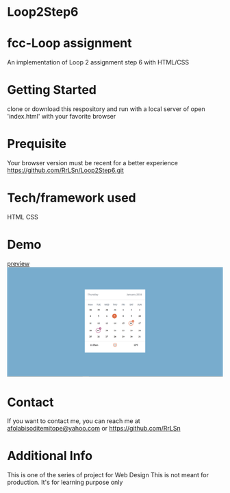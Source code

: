 # Loop2Step6
# fcc-Loop assignment
An implementation of Loop 2 assignment step 6 with HTML/CSS

# Getting Started
clone or download this respository and run with a local server of open 'index.html' with your favorite browser

# Prequisite
Your browser version must be recent for a better experience https://github.com/RrLSn/Loop2Step6.git

# Tech/framework used
HTML
CSS

# Demo
[preview](https://rawcdn.githack.com/RrLSn/Loop2Step6/1ff1f1898f2c7fefaaac8638dc8696250b2c96da/index.html)
![screenshot](./media/Screenshot%202022-11-09%20162527.png)

# Contact
If you want to contact me, you can reach me at
afolabisoditemitope@yahoo.com or
https://github.com/RrLSn

# Additional Info
This is one of the series of project for Web Design
This is not meant for production. It's for learning purpose only
